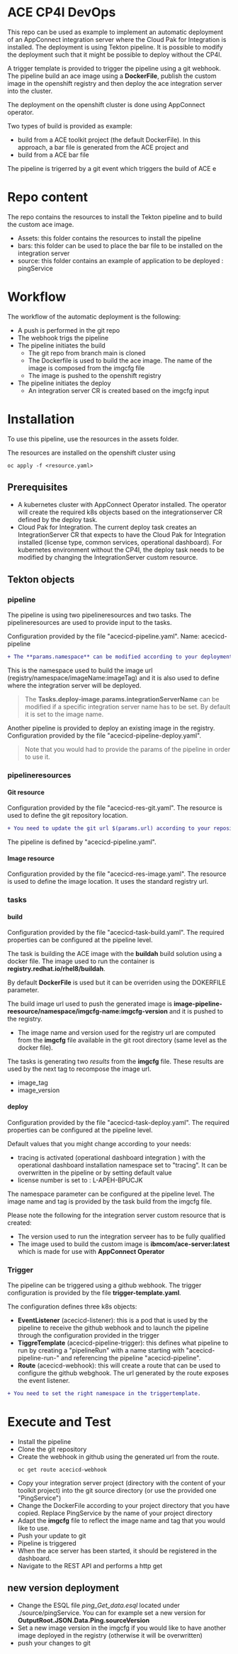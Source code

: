 # ACE CP4I DevOps

This repo can be used as example to implement an automatic deployment of an AppConnect integration server where the Cloud Pak for Integration is installed.
The deployment is using Tekton pipeline.
It is possible to modify the deployment such that it might be possible to deploy without the CP4I. 

A trigger template is provided to trigger the pipeline using a git webhook.
The pipeline build an ace image using a **DockerFile**, publish the custom image in the openshift registry and then deploy the ace integration server into the cluster.

The deployment on the openshift cluster is done using AppConnect operator.

Two types of build is provided as example:
  - build from a ACE toolkit project (the default DockerFile). 
    In this approach, a bar file is generated from the ACE project and 
  - build from a ACE bar file

The pipeline is trigerred by a git event which triggers the build of ACE e

# Repo content
The repo contains the resources to install the Tekton pipeline and to build the custom ace image.
  - Assets: this folder contains the resources to install the pipeline
  - bars: this folder can be used to place the bar file to be installed on the integration server
  - source: this folder contains an example of application to be deployed : pingService

# Workflow
The workflow of the automatic deployment is the following:
  - A push is performed in the git repo
  - The webhook trigs the pipeline
  - The pipeline initiates the build
    - The git repo from branch main is cloned
    - The Dockerfile is used to build the ace image. The name of the image is composed from the imgcfg file
    - The image is pushed to the openshift registry
  - The pipeline initiates the deploy
    - An integration server CR is created based on the imgcfg input

# Installation
To use this pipeline, use the resources in the assets folder.

The resources are installed on the openshift cluster using
```
oc apply -f <resource.yaml>
```

## Prerequisites
- A kubernetes cluster with AppConnect Operator installed. The operator will create the required k8s objects based on the integrationserver CR defined by the deploy task. 
- Cloud Pak for Integration. The current deploy task creates an IntegrationServer CR that expects to have the Cloud Pak for Integration installed (license type, common services, operational dashboard). For kubernetes environment without the CP4I, the deploy task needs to be modified by changing the  IntegrationServer custom resource.

## Tekton objects

### pipeline

The pipeline is using two pipelineresources and two tasks.
The pipelineresources are used to provide input to the tasks.

Configuration provided by the file "acecicd-pipeline.yaml".
Name: acecicd-pipeline

```diff
+ The **params.namespace** can be modified according to your deployment.
```

This is the namespace used to build the image url (registry/namespace/imageName:imageTag) and it is also used to define where the integration server will be deployed.

> The **Tasks.deploy-image.params.integrationServerName** can be modified if a specific integration server name has to be set. By default it is set to the image name.

Another pipeline is provided to deploy an existing image in the registry.
Configuration provided by the file "acecicd-pipeline-deploy.yaml".
> Note that you would had to provide the params of the pipeline in order to use it.

### pipelineresources
#### Git resource
Configuration provided by the file "acecicd-res-git.yaml".
The resource is used to define the git repository location.

```diff
+ You need to update the git url $(params.url) according to your repository url.
```

The pipeline is defined by "acecicd-pipeline.yaml".

#### Image resource

Configuration provided by the file "acecicd-res-image.yaml".
The resource is used to define the image location.
It uses the standard registry url.

### tasks
#### build

Configuration provided by the file "acecicd-task-build.yaml".
The required properties can be configured at the pipeline level.

The task is building the ACE image with the **buildah** build solution using a docker file. The image used to run the container is __registry.redhat.io/rhel8/buildah__.

By default **DockerFile** is used but it can be overriden using the DOKERFILE parameter.

The build image url used to push the generated image is __image-pipeline-reesource/namespace/imgcfg-name:imgcfg-version__ and it is pushed to the registry.
 - The image name and version used for the registry url are computed from the **imgcfg** file available in the git root directory (same level as the docker file).

The tasks is generating two *results* from the **imgcfg** file. These results are used by the next tag to recompose the image url.
  - image_tag 
  - image_version

#### deploy 

Configuration provided by the file "acecicd-task-deploy.yaml".
The required properties can be configured at the pipeline level.

Default values that you might change according to your needs:
  - tracing is activated (operational dashboard integration ) with the operational dashboard installation namespace set to "tracing". It can be overwritten in the pipeline or by setting default value
  - license number is set to : L-APEH-BPUCJK

The namespace parameter can be configured at the pipeline level. 
The image name and tag is provided by the task build from the imgcfg file. 

Please note the following for the integration server custom resource that is created:
- The version used to run the integration serveer has to be fully qualified
- The image used to build the custom image is __ibmcom/ace-server:latest__ which is made for use with **AppConnect Operator**

### Trigger
The pipeline can be triggered using a github webhook.
The trigger configuration is provided by the file **trigger-template.yaml**.

The configuration defines three k8s objects:
  - **EventListener** (acecicd-listener): this is a pod that is used by the pipeline to receive the github webhook and to launch the pipeline through the configuration provided in the trigger
  - **TiggreTemplate** (acecicd-pipeline-trigger): this defines what pipeline to run by creating a "pipelineRun" with a name starting with "acecicd-pipeline-run-" and referencing the pipeline "acecicd-pipeline".
  - **Route** (acecicd-webhook): this will create a route that can be used to configure the github webghook. The url generated by the route exposes the event listener.

```diff
+ You need to set the right namespace in the triggertemplate.
```

# Execute and Test

- Install the pipeline
- Clone the git repository 
- Create the webhook in github using the generated url from the route.
  ```
  oc get route acecicd-webhook
  ```
- Copy your integration server project (directory with the content of your toolkit project) into the git source directory (or use the provided one "PingService")  
- Change the DockerFile according to your project directory that you have copied. Replace PingService by the name of your project directory
- Adapt the **imgcfg** file to reflect the image name and tag that you would like to use.
- Push your update to git
- Pipeline is triggered
- When the ace server has been started, it should be registered in the dashboard.
- Navigate to the REST API and performs a http get

## new version deployment
- Change the ESQL file *ping_Get_data.esql* located under ./source/pingService. You can for example set a new version for **OutputRoot.JSON.Data.Ping.sourceVersion**
- Set a new image version in the imgcfg if you would like to have another image deployed in the registry (otherwise it will be overwritten)
- push your changes to git
